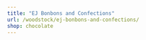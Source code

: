 ```yaml
---
title: "EJ Bonbons and Confections"
url: /woodstock/ej-bonbons-and-confections/
shop: chocolate
---
```

